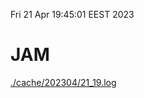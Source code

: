 Fri 21 Apr 19:45:01 EEST 2023
# JAM
<a href='./cache/202304/21_19.log'>./cache/202304/21_19.log</a>
